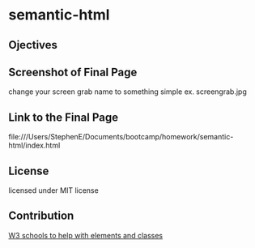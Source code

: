 # semantic-html

## Ojectives

## Screenshot of Final Page

change your screen grab name to something simple ex. screengrab.jpg

## Link to the Final Page

file:///Users/StephenE/Documents/bootcamp/homework/semantic-html/index.html

## License

licensed under MIT license

## Contribution

[W3 schools to help with elements and classes](https://www.w3schools.com/)
